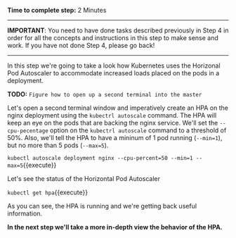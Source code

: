 **Time to complete step:** 2 Minutes

------

**IMPORTANT**: You need to have done tasks described previously in Step 4 in order for all the concepts and instructions
in this step to make sense and work. If you have not done Step 4, please go back!

------

In this step we're going to take a look how Kubernetes uses the Horizonal Pod Autoscaler to accommodate increased
loads placed on the pods in a deployment.

**TODO:** `Figure how to open up a second terminal into the master`

Let's open a second terminal window and imperatively create an HPA on the nginx deployment using the `kubectrl autoscale`
command. The HPA will keep an eye on the pods that are backing the nginx service. We'll set the `--cpu-pecentage` option
on the `kubectrl autoscale` command to a threshold of 50%. Also, we'll tell the HPA to have a mininum of 1 pod running
(`--min=1`), but no more than 5 pods (`--max=5`).

`kubectl autoscale deployment nginx --cpu-percent=50 --min=1 --max=5`{{execute}}

Let's see the status of the Horizontal Pod Autoscaler

`kubectl get hpa`{{execute}}

As you can see, the HPA is running and we're getting back useful information.

**In the next step we'll take a more in-depth view the behavior of the HPA.**

